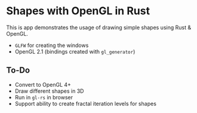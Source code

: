 # Shapes with OpenGL in Rust

This is app demonstrates the usage of drawing simple shapes using Rust & OpenGL.

- `GLFW` for creating the windows
- OpenGL 2.1 (bindings created with `gl_generator`)

## To-Do

- Convert to OpenGL 4+
- Draw different shapes in 3D
- Run in `gl-rs` in browser
- Support ability to create fractal iteration levels for shapes
